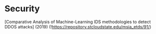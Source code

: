 # Security
[Comparative Analysis of Machine-Learning IDS methodologies to detect DDOS attacks] (2019) (!https://repository.stcloudstate.edu/msia_etds/91/)
